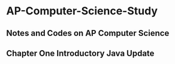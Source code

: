 # AP-Computer-Science-Study
## Notes and Codes on AP Computer Science ##

## Chapter One Introductory Java Update ##



